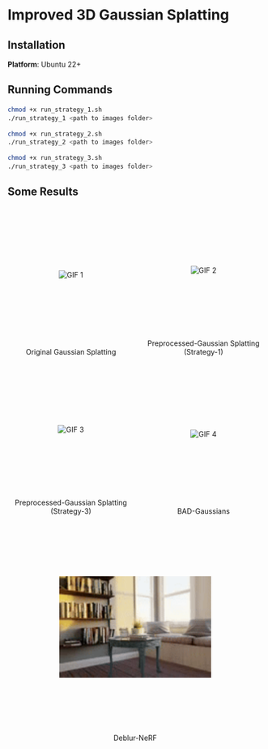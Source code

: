 #  Improved 3D Gaussian Splatting


## Installation

**Platform**: Ubuntu 22+


## Running Commands
```bash
chmod +x run_strategy_1.sh
./run_strategy_1 <path to images folder>
```


```bash
chmod +x run_strategy_2.sh
./run_strategy_2 <path to images folder>
```


```bash
chmod +x run_strategy_3.sh
./run_strategy_3 <path to images folder>
```


## Some Results
<div style="display: grid; grid-template-columns: repeat(auto-fit, minmax(250px, 1fr)); gap: 20px; max-width: 1200px; margin: 0 auto;">
  <figure style="margin: 0; text-align: center; display: flex; flex-direction: column; justify-content: space-between;">
    <div style="flex-grow: 1; display: flex; align-items: center; justify-content: center; min-height: 250px;">
      <img src="some_results/original_gs.gif" alt="GIF 1" style="max-width: 100%; max-height: 100%; object-fit: contain;">
    </div>
    <figcaption style="margin-top: 10px;">Original Gaussian Splatting</figcaption>
  </figure>
  <figure style="margin: 0; text-align: center; display: flex; flex-direction: column; justify-content: space-between;">
    <div style="flex-grow: 1; display: flex; align-items: center; justify-content: center; min-height: 250px;">
      <img src="some_results/strategy-1.gif" alt="GIF 2" style="max-width: 100%; max-height: 100%; object-fit: contain;">
    </div>
    <figcaption style="margin-top: 10px;">Preprocessed-Gaussian Splatting (Strategy-1)</figcaption>
  </figure>
  <figure style="margin: 0; text-align: center; display: flex; flex-direction: column; justify-content: space-between;">
    <div style="flex-grow: 1; display: flex; align-items: center; justify-content: center; min-height: 250px;">
      <img src="some_results/strategy-3.gif" alt="GIF 3" style="max-width: 100%; max-height: 100%; object-fit: contain;">
    </div>
    <figcaption style="margin-top: 10px;">Preprocessed-Gaussian Splatting (Strategy-3)</figcaption>
  </figure>
  <figure style="margin: 0; text-align: center; display: flex; flex-direction: column; justify-content: space-between;">
    <div style="flex-grow: 1; display: flex; align-items: center; justify-content: center; min-height: 250px;">
      <img src="some_results/bad_gaussian.gif" alt="GIF 4" style="max-width: 100%; max-height: 100%; object-fit: contain;">
    </div>
    <figcaption style="margin-top: 10px;">BAD-Gaussians</figcaption>
  </figure>
  <figure style="margin: 0; text-align: center; display: flex; flex-direction: column; justify-content: space-between; grid-column: span 2;">
    <div style="flex-grow: 1; display: flex; align-items: center; justify-content: center; min-height: 400px;">
      <img src="some_results/deblur-nerf.gif" alt="GIF 5" style="max-width: 100%; max-height: 100%; object-fit: contain; min-width: 300px;">
    </div>
    <figcaption style="margin-top: 10px;">Deblur-NeRF</figcaption>
  </figure>
</div>
</div>





